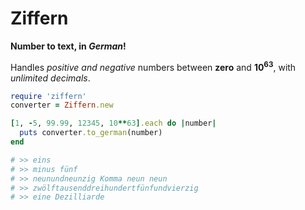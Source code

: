 # Ziffern

**Number to text, in _German_!**

Handles _positive and negative_ numbers between **zero** and **10<sup>63</sup>**, with _unlimited decimals_.

```ruby
require 'ziffern'
converter = Ziffern.new

[1, -5, 99.99, 12345, 10**63].each do |number|
  puts converter.to_german(number)
end

# >> eins
# >> minus fünf
# >> neunundneunzig Komma neun neun
# >> zwölftausenddreihundertfünfundvierzig
# >> eine Dezilliarde
```
